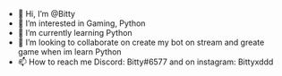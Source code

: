 - 👋 Hi, I’m @Bitty
- 👀 I’m interested in Gaming, Python 
- 🌱 I’m currently learning Python
- 💞️ I’m looking to collaborate on create my bot on stream and greate game when im learn Python
- 📫 How to reach me Discord: Bitty#6577 and on instagram: Bittyxddd

<!---
Bltty/Bltty is a ✨ special ✨ repository because its `README.md` (this file) appears on your GitHub profile.
You can click the Preview link to take a look at your changes.
--->
